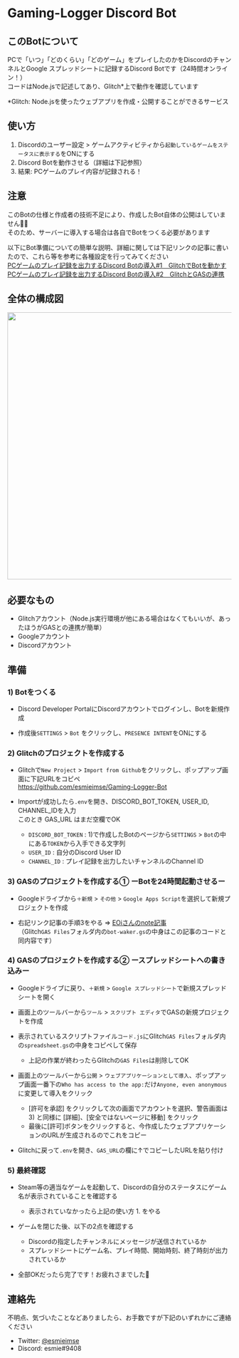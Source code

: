 # Gaming-Logger Discord Bot
## このBotについて
PCで「いつ」「どのくらい」「どのゲーム」をプレイしたのかをDiscordのチャンネルとGoogle スプレッドシートに記録するDiscord Botです（24時間オンライン！）  
コードはNode.jsで記述してあり、Glitch\*上で動作を確認しています

\*Glitch: Node.jsを使ったウェブアプリを作成・公開することができるサービス

## 使い方
1. Discordのユーザー設定 > ゲームアクティビティから`起動しているゲームをステータスに表示する`をONにする
1. Discord Botを動作させる（詳細は下記参照）
1. 結果: PCゲームのプレイ内容が記録される！

## 注意
このBotの仕様と作成者の技術不足により、作成したBot自体の公開はしていません🙇‍♂️  
そのため、サーバーに導入する場合は各自でBotをつくる必要があります

以下にBot準備についての簡単な説明、詳細に関しては下記リンクの記事に書いたので、これら等を参考に各種設定を行ってみてください  
[PCゲームのプレイ記録を出力するDiscord Botの導入#1　GlitchでBotを動かす](https://esmie.hateblo.jp/entry/gaming-logger1)
[PCゲームのプレイ記録を出力するDiscord Botの導入#2　GlitchとGASの連携](https://esmie.hateblo.jp/entry/gaming-logger2)

## 全体の構成図

<img src="https://user-images.githubusercontent.com/75773842/101753465-025e8400-3b16-11eb-894b-b39f2857dd3d.png" width="600px*">

## 必要なもの
- Glitchアカウント（Node.js実行環境が他にある場合はなくてもいいが、あったほうがGASとの連携が簡単）
- Googleアカウント
- Discordアカウント

## 準備
### 1) Botをつくる
- Discord Developer PortalにDiscordアカウントでログインし、Botを新規作成
  
- 作成後`SETTINGS` > `Bot` をクリックし、`PRESENCE INTENT`をONにする

### 2) Glitchのプロジェクトを作成する
- Glitchで`New Project` > `Import from Github`をクリックし、ポップアップ画面に下記URLをコピペ  
https://github.com/esmieimse/Gaming-Logger-Bot
  
- Importが成功したら`.env`を開き、DISCORD_BOT_TOKEN, USER_ID, CHANNEL_IDを入力  
このとき GAS_URL はまだ空欄でOK
  - `DISCORD_BOT_TOKEN` : 1)で作成したBotのページから`SETTINGS` > `Bot`の中にある`TOKEN`から入手できる文字列
  - `USER_ID`           : 自分のDiscord User ID 
  - `CHANNEL_ID`        : プレイ記録を出力したいチャンネルのChannel ID 

### 3) GASのプロジェクトを作成する① ーBotを24時間起動させるー
- Googleドライブから`＋新規` > `その他` > `Google Apps Script`を選択して新規プロジェクトを作成
  
- 右記リンク記事の手順3をやる => [EOiさんのnote記事](https://note.com/exteoi/n/nf1c37cb26c41#oj02A)  
（Glitch`GAS Files`フォルダ内の`bot-waker.gs`の中身はこの記事のコードと同内容です）  

### 4) GASのプロジェクトを作成する② ースプレッドシートへの書き込みー
- Googleドライブに戻り、`＋新規` > `Google スプレッドシート`で新規スプレッドシートを開く
- 画面上のツールバーから`ツール` > `スクリプト エディタ`でGASの新規プロジェクトを作成
  
- 表示されているスクリプトファイル`コード.js`にGlitch`GAS Files`フォルダ内の`spreadsheet.gs`の中身をコピペして保存
  - 上記の作業が終わったらGlitchの`GAS Files`は削除してOK
- 画面上のツールバーから`公開` > `ウェブアプリケーションとして導入`、ポップアップ画面一番下の`Who has access to the app:`だけ`Anyone, even anonymous`に変更して導入をクリック
  - [許可を承認] をクリックして次の画面でアカウントを選択、警告画面は 3) と同様に [詳細]、[安全ではないページに移動] をクリック
  - 最後に[許可]ボタンをクリックすると、今作成したウェブアプリケーションのURLが生成されるのでこれをコピー
- Glitchに戻って`.env`を開き、`GAS_URL`の欄に↑でコピーしたURLを貼り付け

### 5) 最終確認
- Steam等の適当なゲームを起動して、Discordの自分のステータスにゲーム名が表示されていることを確認する
  - 表示されていなかったら上記の使い方 1. をやる
- ゲームを閉じた後、以下の2点を確認する
  - Discordの指定したチャンネルにメッセージが送信されているか
  - スプレッドシートにゲーム名、プレイ時間、開始時刻、終了時刻が出力されているか
  
- 全部OKだったら完了です！お疲れさまでした👏

## 連絡先
不明点、気づいたことなどありましたら、お手数ですが下記のいずれかにご連絡ください
- Twitter: [@esmieimse](https://twitter.com/esmieimse)
- Discord: esmie#9408
